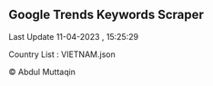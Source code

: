 

## Google Trends Keywords Scraper 
 
Last Update 11-04-2023 , 15:25:29

Country List :
VIETNAM.json



© Abdul Muttaqin 
